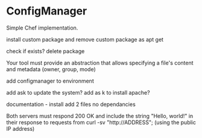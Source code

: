 # ConfigManager
Simple Chef implementation.

install custom package and remove custom package as apt get

check if exists?
delete package

Your tool must provide an abstraction that allows specifying a file's content and metadata (owner, group, mode)

add configmanager to environment

add ask to update the system?
add as k to install apache?


documentation - 
install
add 2 files
no dependancies



Both servers must respond 200 OK and include the string "Hello, world!" in their response to requests from curl -sv "http://ADDRESS"; (using the public IP address)